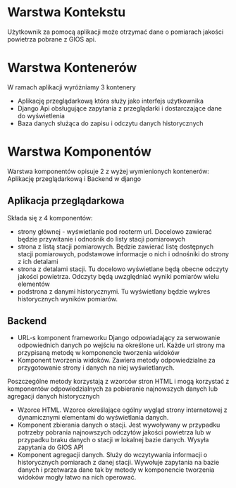 # Warstwa Kontekstu

Użytkownik za pomocą aplikacji może otrzymać dane o pomiarach jakości powietrza pobrane z GIOS api.

# Warstwa Kontenerów

W ramach aplikacji wyróżniamy 3 kontenery
- Aplikację przeglądarkową która służy jako interfejs użytkownika
- Django Api obsługujące zapytania z przeglądarki i dostarczające dane do wyświetlenia
- Baza danych służąca do zapisu i odczytu danych historycznych

# Warstwa Komponentów

Warstwa komponentów opisuje 2 z wyżej wymienionych kontenerów: Aplikację przeglądarkową i Backend w django


## Aplikacja przeglądarkowa

Składa się z 4 komponentów:

- strony głównej - wyświetlanie pod rooterm url. Docelowo zawierać będzie przywitanie i odnośnik do listy stacji pomiarowych
- strona z listą stacji pomiarowych. Będzie zawierać listę dostępnych stacji pomiarowych, podstawowe informacje o nich i odnośniki do strony z ich detalami
- strona z detalami stacji. Tu docelowo wyświetlane będą obecne odczyty jakości powietrza. Odczyty będą uwzględniać wyniki pomiarów wielu elementów
- podstrona z danymi historycznymi. Tu wyświetlany będzie wykres historycznych wyników pomiarów.


## Backend

- URL-s komponent frameworku Django odpowiadający za serwowanie odpowiednich danych po wejściu na określone url. Każde url strony ma przypisaną metodę w komponencie tworzenia widoków
- Komponent tworzenia widoków. Zawiera metody odpowiedzialne za przygotowanie strony i danych na niej wyświetlanych.

Poszczególne metody korzystają z wzorców stron HTML i mogą korzystać z komponentów odpowiedzialnych za pobieranie najnowszych danych lub agregacji danych historycznych
- Wzorce HTML. Wzorce określające ogólny wygląd strony internetowej z dynamicznymi elementami do wyświetlania danych.
- Komponent zbierania danych o stacji. Jest wywoływany w przypadku potrzeby pobrania najnowszych odczytów jakości powietrza lub w przypadku braku danych o stacji w lokalnej bazie danych. Wysyła zapytania do GIOS API
- Komponent agregacji danych. Służy do wczytywania informacji o historycznych pomiarach z danej stacji. Wywołuje zapytania na bazie danych i przetwarza dane tak by metody w komponencie tworzenia widoków mogły łatwo na nich operować.
